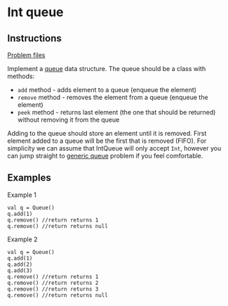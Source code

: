 # Int queue

## Instructions
[Problem files](.)

Implement a [queue](https://en.wikipedia.org/wiki/Queue_(abstract_data_type)) data structure. The queue should be a class with methods:
* `add` method - adds element to a queue (enqueue the element)
* `remove` method - removes the element from a queue (enqueue the element)
* `peek` method - returns last element (the one that should be returned) without removing it from the queue

Adding to the queue should store an element until it is removed. First element added to a queue will be the first that is removed (FIFO).
For simplicity we can assume that IntQueue will only accept `Int`, however you can jump straight to
[generic queue](../genericqueue/GenericQueue.md) problem if you feel comfortable.


## Examples
Example 1
```
val q = Queue()
q.add(1)
q.remove() //return returns 1
q.remove() //return returns null
```

Example 2
```
val q = Queue()
q.add(1)
q.add(2)
q.add(3)
q.remove() //return returns 1
q.remove() //return returns 2
q.remove() //return returns 3
q.remove() //return returns null
```
